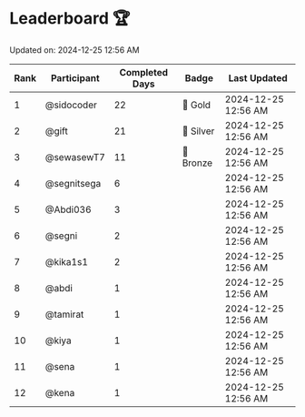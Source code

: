 # Leaderboard 🏆

Updated on: 2024-12-25 12:56 AM

| Rank | Participant       | Completed Days | Badge      | Last Updated         |
|------|-------------------|----------------|------------|----------------------|
| 1    | @sidocoder        | 22             | 🏅 Gold     | 2024-12-25 12:56 AM |
| 2    | @gift             | 21             | 🥈 Silver   | 2024-12-25 12:56 AM |
| 3    | @sewasewT7        | 11             | 🥉 Bronze   | 2024-12-25 12:56 AM |
| 4    | @segnitsega       | 6              |            | 2024-12-25 12:56 AM |
| 5    | @Abdi036          | 3              |            | 2024-12-25 12:56 AM |
| 6    | @segni            | 2              |            | 2024-12-25 12:56 AM |
| 7    | @kika1s1          | 2              |            | 2024-12-25 12:56 AM |
| 8    | @abdi             | 1              |            | 2024-12-25 12:56 AM |
| 9    | @tamirat          | 1              |            | 2024-12-25 12:56 AM |
| 10   | @kiya             | 1              |            | 2024-12-25 12:56 AM |
| 11   | @sena             | 1              |            | 2024-12-25 12:56 AM |
| 12   | @kena             | 1              |            | 2024-12-25 12:56 AM |
